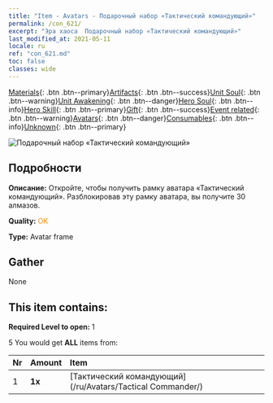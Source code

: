 ```yaml
---
title: "Item - Avatars - Подарочный набор «Тактический командующий»"
permalink: /con_621/
excerpt: "Эра хаоса  Подарочный набор «Тактический командующий»"
last_modified_at: 2021-05-11
locale: ru
ref: "con_621.md"
toc: false
classes: wide
---
```

 [Materials](/ItemsRU/){: .btn .btn--primary}[Artifacts](/ItemsRU/Artifacts/){: .btn .btn--success}[Unit Soul](/ItemsRU/UnitSoul/){: .btn .btn--warning}[Unit Awakening](/ItemsRU/UnitAwakening/){: .btn .btn--danger}[Hero Soul](/ItemsRU/HeroSoul/){: .btn .btn--info}[Hero Skill](/ItemsRU/HeroSkill/){: .btn .btn--primary}[Gift](/ItemsRU/Gift/){: .btn .btn--success}[Event related](/ItemsRU/Events/){: .btn .btn--warning}[Avatars](/ItemsRU/Avatars/){: .btn .btn--danger}[Consumables](/ItemsRU/Consumables/){: .btn .btn--info}[Unknown](/ItemsRU/Unknown/){: .btn .btn--primary}

 ![Подарочный набор «Тактический командующий»](/images/t/i_907003.png)

## Подробности
 **Описание:** Откройте, чтобы получить рамку аватара «Тактический командующий». Разблокировав эту рамку аватара, вы получите 30 алмазов.

 **Quality:** <span style="color: #FF8C00">OK</span>

 **Type:** Avatar frame

## Gather

  None

## This item contains:

 **Required Level to open:** 1

 5 You would get **ALL** items  from:

  | Nr | Amount |     Item    |
  |:---|:-------|:------------|
  | 1 |  **1x** | [Тактический командующий](/ru/Avatars/Tactical Commander/) |  | 
